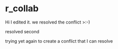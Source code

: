 # r_collab

Hi I edited it.
we resolved the conflict >:-)

resolved second

trying yet again to create a conflict that I can resolve